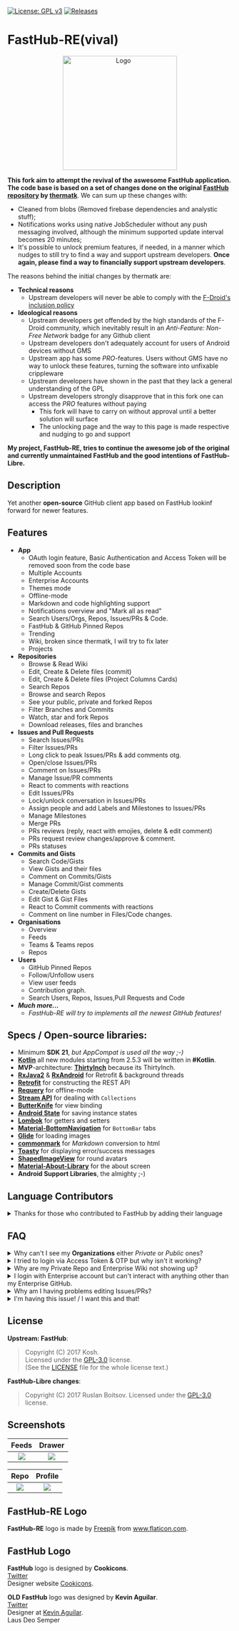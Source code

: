 [![License: GPL v3](https://img.shields.io/badge/License-GPL%20v3-blue.svg)](https://www.gnu.org/licenses/gpl-3.0)
[![Releases](https://img.shields.io/github/release/LightDestory/FastHub-RE.svg)](https://github.com/LightDestory/FastHub-RE/releases/latest)

# FastHub-RE(vival)
<center><img src=".github/assets/web_hi_res_512.png" width=256 alt="Logo"></center>

**This fork aim to attempt the revival of the aswesome FastHub application. The code base is based on a set of changes done on the original [FastHub repository](https://github.com/k0shk0sh/FastHub) by [thermatk](https://github.com/thermatk/FastHub-Libre)**. We can sum up these changes with:

  - Cleaned from blobs (Removed firebase dependencies and analystic stuff);
  - Notifications works using native JobScheduler without any push messaging involved, although the minimum supported update interval becomes 20 minutes;
  - It's possible to unlock premium features, if needed, in a manner which nudges to still try to find a way and support upstream developers. **Once again, please find a way to financially support upstream developers**.

The reasons behind the initial changes by thermatk are:

- **Technical reasons**
  - Upstream developers will never be able to comply with the [F-Droid's inclusion policy](https://f-droid.org/docs/Inclusion_Policy/?title=Inclusion_Policy) 
- **Ideological reasons**
  - Upstream developers get offended by the high standards of the F-Droid community, which inevitably result in an _Anti-Feature: Non-Free Network_ badge for any Github client
  - Upstream developers don't adequately account for users of Android devices without GMS
  - Upstream app has some _PRO_-features. Users without GMS have no way to unlock these features, turning the software into unfixable crippleware
  - Upstream developers have shown in the past that they lack a general understanding of the GPL
  - Upstream developers strongly disapprove that in this fork one can access the _PRO_ features without paying
  	- This fork will have to carry on without approval until a better solution will surface
  	- The unlocking page and the way to this page is made respective and nudging to go and support

__My project, FastHub-RE, tries to continue the awesome job of the original and currently unmaintained FastHub and the good intentions of FastHub-Libre.__ 

## Description
Yet another **open-source** GitHub client app based on FastHub lookinf forward for newer features.

## Features  
- **App**
  - OAuth login feature, Basic Authentication and Access Token will be removed soon from the code base
  - Multiple Accounts
  - Enterprise Accounts
  - Themes mode
  - Offline-mode
  - Markdown and code highlighting support
  - Notifications overview and "Mark all as read"
  - Search Users/Orgs, Repos, Issues/PRs & Code.
  - FastHub & GitHub Pinned Repos
  - Trending
  - Wiki, broken since thermatk, I will try to fix later
  - Projects
- **Repositories**
  - Browse & Read Wiki
  - Edit, Create & Delete files (commit)
  - Edit, Create & Delete files (Project Columns Cards)
  - Search Repos
  - Browse and search Repos
  - See your public, private and forked Repos
  - Filter Branches and Commits
  - Watch, star and fork Repos
  - Download releases, files and branches
- **Issues and Pull Requests**
  - Search Issues/PRs
  - Filter Issues/PRs
  - Long click to peak Issues/PRs & add comments otg.
  - Open/close Issues/PRs
  - Comment on Issues/PRs
  - Manage Issue/PR comments
  - React to comments with reactions
  - Edit Issues/PRs
  - Lock/unlock conversation in Issues/PRs
  - Assign people and add Labels and Milestones to Issues/PRs
  - Manage Milestones
  - Merge PRs
  - PRs reviews (reply, react with emojies, delete & edit comment)
  - PRs request review changes/approve & comment.
  - PRs statuses
- **Commits and Gists**
  - Search Code/Gists
  - View Gists and their files
  - Comment on Commits/Gists
  - Manage Commit/Gist comments
  - Create/Delete Gists
  - Edit Gist & Gist Files
  - React to Commit comments with reactions
  - Comment on line number in Files/Code changes.
- **Organisations**
    - Overview
    - Feeds
    - Teams & Teams repos
    - Repos
- **Users**
  - GitHub Pinned Repos 
  - Follow/Unfollow users
  - View user feeds
  - Contribution graph.
  - Search Users, Repos, Issues,Pull Requests and Code
- _**Much more...**_
  - _FastHub-RE will try to implements all the newest GitHub features!_

## Specs / Open-source libraries:

- Minimum **SDK 21**, _but AppCompat is used all the way ;-)_
- [**Kotlin**](https://github.com/JetBrains/kotlin) all new modules starting from 2.5.3 will be written in **#Kotlin**.
- **MVP**-architecture: [**ThirtyInch**](https://github.com/grandcentrix/ThirtyInch) because its ThirtyInch.
- [**RxJava2**](https://github.com/ReactiveX/RxJava) & [**RxAndroid**](https://github.com/ReactiveX/RxAndroid) for Retrofit & background threads
- [**Retrofit**](https://github.com/square/retrofit) for constructing the REST API
- [**Requery**](https://github.com/requery/requery/) for offline-mode
- [**Stream API**](https://github.com/aNNiMON/Lightweight-Stream-API) for dealing with `Collections`
- [**ButterKnife**](https://github.com/JakeWharton/butterknife) for view binding
- [**Android State**](https://github.com/evernote/android-state) for saving instance states
- [**Lombok**](https://projectlombok.github.io) for getters and setters
- [**Material-BottomNavigation**](https://github.com/sephiroth74/Material-BottomNavigation) for `BottomBar` tabs
- [**Glide**](https://github.com/bumptech/glide) for loading images
- [**commonmark**](https://github.com/atlassian/commonmark-java) for _Markdown_ conversion to html
- [**Toasty**](https://github.com/GrenderG/Toasty) for displaying error/success messages
- [**ShapedImageView**](https://github.com/gavinliu/ShapedImageView) for round avatars
- [**Material-About-Library**](https://github.com/daniel-stoneuk/material-about-library) for the about screen
- **Android Support Libraries**, the almighty ;-)

## Language Contributors

<details>
  <summary>Thanks for those who contributed to FastHub by adding their language</summary>
      
  <p>- Chinese (Simplified) <a href="https://github.com/devifish">@Devifish</a></p>
  <p>- Chinese (Traditional) <a href="https://github.com/maple3142">@maple3142</a></p>
  <p>- German <a href="https://github.com/failex234">@failex234</a></p>
  <p>- Indonesian <a href="https://github.com/dikiaap">@dikiaap</a></p>
  <p>- Italian <a href="https://github.com/Raffaele74">@Raffaele74</a></p>
  <p>- Japanese <a href="https://github.com/Rintan">@Rintan</a></p>
  <p>- Lithuanian <a href="https://github.com/mistermantas">@mistermantas</a></p>
  <p>- Russian <a href="https://github.com/dedepete">@dedepete</a></p>
  <p>- Turkish <a href="https://github.com/kutsan">@kutsan</a></p>
  <p>- Portuguese <a href="https://github.com/caiorrs">@caiorrs</a></p>
  <p>- Czech <a href="https://github.com/hejsekvojtech">@hejsekvojtech</a></p>
  <p>- Spanish <a href="https://github.com/alete89">@alete89</a></p>
  <p>- French <a href="https://github.com/ptt-homme">@ptt-homme</a></p>
  <p>- Korean <a href="https://github.com/Astro36">@Astro36</a> <a href="https://github.com/cozyplanes">@cozyplanes</a></p> 
</details>

## FAQ

<details>
  <summary>Why can't I see my <b>Organizations</b> either <i>Private</i> or <i>Public</i> ones?</summary>
  <p>Open up https://github.com/settings/applications and look for FastHub, open it then scroll to Organization access and click on Grant Button,
  alternatively login via <b>Access Token</b> which will ease this setup.</p>
</details>

<details>
  <summary>I tried to login via Access Token & OTP but why isn't it working?</summary>
  <p>You can't login via Access Token & OTP all together due to the lifetime of the OTP code, you'll be required to login in every few seconds.</p>
</details>

<details>
  <summary>Why are my Private Repo and Enterprise Wiki not showing up?</summary>
  <p>It's due to FastHub scraping GitHub Wiki page & Private Repos require session token that FastHub doesn't have.</p>
</details>

<details>
  <summary>I login with Enterprise account but can't interact with anything other than my Enterprise GitHub.</summary>
  <p>Well, logically, you can't access anything else other than your Enterprise, but FastHub made that possible but can't do much about it, in most cases since your login credential doesn't exists in GitHub server. But in <b>few</b> cases your GitHub account Oauth token will do the trick.</p>
</details>

<details>
  <summary>Why am I having problems editing Issues/PRs?</summary>
  <p>If you are unable to edit an issue in a public organization, please contact your Organization Admin to grant access to FastHub. Alternatively you can login using an Access Token with the correct permissions granted.</p>
</details>

<details>
  <summary>I'm having this issue! / I want this and that!</summary>
  <p>Head to https://github.com/k0shk0sh/FastHub/issues/new and create new issue for bugs or feature requests. I really encourage you to search before opening a ticket. Any duplicate request will result in it being closed immediately.</p>
</details>

## License

**Upstream: FastHub**:
> Copyright (C) 2017 Kosh.  
> Licensed under the [GPL-3.0](https://www.gnu.org/licenses/gpl.html) license.  
> (See the [LICENSE](https://github.com/k0shk0sh/FastHub/blob/master/LICENSE) file for the whole license text.)

**FastHub-Libre changes**:
> Copyright (C) 2017 Ruslan Boitsov.
> Licensed under the [GPL-3.0](https://www.gnu.org/licenses/gpl.html) license.

## Screenshots

| Feeds | Drawer |
|:-:|:-:|
| <img src=".github/assets/first.png?raw=true">| <img src=".github/assets/sec.png?raw=true"> |

| Repo | Profile |
|:-:|:-:|
| <img src=".github/assets/third.png?raw=true"> | <img src=".github/assets/fourth.png?raw=true"> |


## FastHub-RE Logo
**FastHub-RE** logo is made by [Freepik](https://www.freepik.com) from <a href="https://www.flaticon.com/" title="Flaticon">www.flaticon.com</a>.  

## FastHub Logo
**FastHub** logo is designed by **Cookicons**.  
[Twitter](https://twitter.com/mcookie)  
Designer website [Cookicons](https://cookicons.co/).  

**OLD FastHub** logo was designed by **Kevin Aguilar**.  
[Twitter](https://twitter.com/kevttob)  
Designer at [Kevin Aguilar](http://kevaguilar.com/).  
Laus Deo Semper
